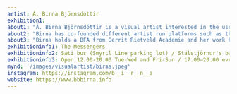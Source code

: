 ```yaml
---
artist: Á. Birna Björnsdóttir
exhibition1: 
about1: "Á. Birna Björnsdóttir is a visual artist interested in the uses of technology in our daily lives and the disparity between embodied experiences and factual knowledge. Frequently engaging intangible materials such as sunlight, electricity, sound and electromagnetic fields in her installations, her works navigate between worlds of various materialities."
about2: "Birna has co-founded different artist run platforms such as the summer camp and artist network Laumulistasamsteypan, GSM exhibition space in frequencies and at7 project space."
about3: "Birna holds a BFA from Gerrit Rietveld Academie and her work has been exhibited in the Reykjavík Art Museum, Art Rotterdam art fair, Laurel Project Space, the North Atlantic House, Sequences biannual and the Living Art Museum."
exhibitioninfo1: The Messengers 
exhibitioninfo2: Sæti bus (Smyril Line parking lot) / Stálstjörnur's backyard. 
exhibitioninfo3: Open 12.00-20.00 Tue-Wed and Fri-Sun / 17.00–20.00 every day
mynd: '/images/visualartist/birna.jpeg'
instagram: https://instagram.com/b__i__r__n__a
website: https://www.bbbirna.info
---
```

